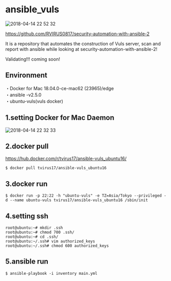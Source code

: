 # ansible_vuls

![2018-04-14 22 52 32](https://user-images.githubusercontent.com/5633085/38768987-911d2756-4036-11e8-8765-c3ae0afde3e1.jpg)

https://github.com/RVIRUS0817/security-automation-with-ansible-2  

It is a repository that automates the construction of Vuls server, scan and report with ansible while looking at security-automation-with-ansible-2!


Validating!!! coming soon!

## Environment

・Docker for Mac 18.04.0-ce-mac62 (23965)/edge  
・ansible -v2.5.0  
・ubuntu-vuls(vuls docker)  

## 1.setting Docker for Mac Daemon

![2018-04-14 22 32 33](https://user-images.githubusercontent.com/5633085/38768794-dea64082-4033-11e8-9b91-f9da82d8e893.jpg)


## 2.docker pull 

https://hub.docker.com/r/tvirus17/ansible-vuls_ubuntu16/

```
$ docker pull tvirus17/ansible-vuls_ubuntu16
```

## 3.docker run

```
$ docker run -p 22:22 -h "ubuntu-vuls" -e TZ=Asia/Tokyo --privileged -d --name ubuntu-vuls tvirus17/ansible-vuls_ubuntu16 /sbin/init
```

## 4.setting ssh

```
root@ubuntu:~# mkdir .ssh
root@ubuntu:~# chmod 700 .ssh/
root@ubuntu:~# cd .ssh/
root@ubuntu:~/.ssh# vim authorized_keys
root@ubuntu:~/.ssh# chmod 600 authorized_keys

```

## 5.ansible run

```
$ ansible-playbook -i inventory main.yml
```

